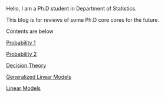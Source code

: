 Hello, I am a Ph.D student in Department of Statistics.

This blog is for reviews of some Ph.D core cores for the future.

Contents are below

[Probability 1](./probability1.html)

[Probability 2](./probability2.html)

[Decision Theory](./dec.html)

[Generalized Linear Models](./glm.html)

[Linear Models](./lm.html)


